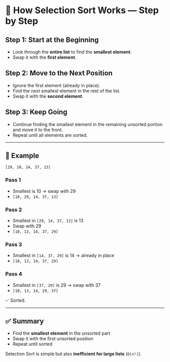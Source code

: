 # 🧠 How Selection Sort Works — Step by Step

## Step 1: Start at the Beginning

- Look through the **entire list** to find the **smallest element**.  
- Swap it with the **first element**.

## Step 2: Move to the Next Position

- Ignore the first element (already in place).  
- Find the next smallest element in the rest of the list.  
- Swap it with the **second element**.

## Step 3: Keep Going

- Continue finding the smallest element in the remaining unsorted portion and move it to the front.  
- Repeat until all elements are sorted.

---

## 🔁 Example

```
[29, 10, 14, 37, 13]
```

### Pass 1

- Smallest is 10 → swap with 29  
- `[10, 29, 14, 37, 13]`

### Pass 2

- Smallest in `[29, 14, 37, 13]` is 13  
- Swap with 29  
- `[10, 13, 14, 37, 29]`

### Pass 3

- Smallest in `[14, 37, 29]` is 14 → already in place  
- `[10, 13, 14, 37, 29]`

### Pass 4

- Smallest in `[37, 29]` is 29 → swap with 37  
- `[10, 13, 14, 29, 37]`

✅ Sorted.

---

## ✅ Summary

- Find the **smallest element** in the unsorted part  
- Swap it with the first unsorted position  
- Repeat until sorted  

Selection Sort is simple but also **inefficient for large lists** (`O(n²)`).